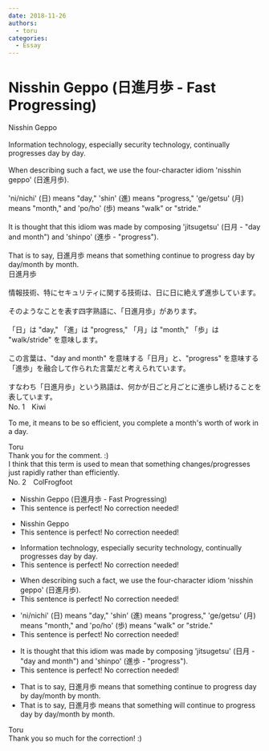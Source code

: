 ```yaml
---
date: 2018-11-26
authors:
  - toru
categories:
  - Essay
---
```


<h1 id="subject_show">Nisshin Geppo (日進月歩 - Fast Progressing)</h1>
<div class="date" hidden>Nov 26, 2018 17:09</div>
<div id="post"><div id="body_show_ori">
Nisshin Geppo<br/><br/>Information technology, especially security technology, continually progresses day by day.<br/><br/>When describing such a fact, we use the four-character idiom 'nisshin geppo' (日進月歩).<br/><br/>'ni/nichi' (日) means "day," 'shin' (進) means "progress," 'ge/getsu' (月) means "month," and 'po/ho' (歩) means "walk" or "stride."<br/><br/>It is thought that this idiom was made by composing 'jitsugetsu' (日月 - "day and month") and 'shinpo' (進歩 - "progress").<br/><br/>That is to say, 日進月歩 means that something continue to progress day by day/month by month.
</div></div>

<!-- more -->

<div id="post_ja"><div id="body_show_mo">
日進月歩<br/><br/>情報技術、特にセキュリティに関する技術は、日に日に絶えず進歩しています。<br/><br/>そのようなことを表す四字熟語に、「日進月歩」があります。<br/><br/>「日」は "day," 「進」は "progress," 「月」は "month," 「歩」は "walk/stride" を意味します。<br/><br/>この言葉は、"day and month" を意味する「日月」と、"progress" を意味する「進歩」を融合して作られた言葉だと考えられています。<br/><br/>すなわち「日進月歩」という熟語は、何かが日ごと月ごとに進歩し続けることを表しています。
</div></div>
<div id="block"><div class="first_name"> No. 1　<span class="just_name">Kiwi</span></div><div id="block2">
<p class="comment_small">
 To me, it means to be so efficient, you complete a month's worth of work in a day.
</p>

</div><div class="name"><span class="just_name">Toru</span><br>
Thank you for the comment. :)<br/>I think that this term is used to mean that something changes/progresses just rapidly rather than efficiently.
</div>
</div>
<div id="block"><div class="first_name"> No. 2　<span class="just_name">ColFrogfoot</span></div><div id="block2">
<ul class="correction_field">
<li class="incorrect">Nisshin Geppo (日進月歩 - Fast Progressing)</li>
<li class="corrected perfect">This sentence is perfect! No correction needed!</li>
</ul>
<ul class="correction_field">
<li class="incorrect">Nisshin Geppo</li>
<li class="corrected perfect">This sentence is perfect! No correction needed!</li>
</ul>
<ul class="correction_field">
<li class="incorrect">Information technology, especially security technology, continually progresses day by day.</li>
<li class="corrected perfect">This sentence is perfect! No correction needed!</li>
</ul>
<ul class="correction_field">
<li class="incorrect">When describing such a fact, we use the four-character idiom 'nisshin geppo' (日進月歩).</li>
<li class="corrected perfect">This sentence is perfect! No correction needed!</li>
</ul>
<ul class="correction_field">
<li class="incorrect">'ni/nichi' (日) means "day," 'shin' (進) means "progress," 'ge/getsu' (月) means "month," and 'po/ho' (歩) means "walk" or "stride."</li>
<li class="corrected perfect">This sentence is perfect! No correction needed!</li>
</ul>
<ul class="correction_field">
<li class="incorrect">It is thought that this idiom was made by composing 'jitsugetsu' (日月 - "day and month") and 'shinpo' (進歩 - "progress").</li>
<li class="corrected perfect">This sentence is perfect! No correction needed!</li>
</ul>
<ul class="correction_field">
<li class="incorrect">That is to say, 日進月歩 means that something continue to progress day by day/month by month.</li>
<li class="corrected correct">
That is to say, 日進月歩 means that something <span class="f_red">will</span> continue to progress day by day/month by month.
</li>
</ul>
</div><div class="name"><span class="just_name">Toru</span><br>
Thank you so much for the correction! :)
</div>
</div>
